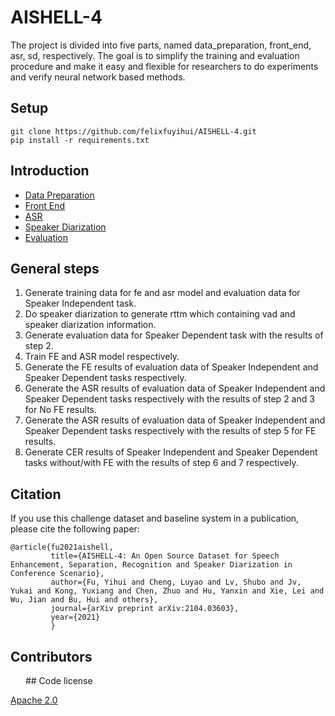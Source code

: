# AISHELL-4


The project is divided into five parts, named data_preparation, front_end, asr, sd, respectively. The goal is to simplify the training and evaluation procedure and make it easy and flexible for researchers to do experiments and verify neural network based methods.

## Setup

```shell
git clone https://github.com/felixfuyihui/AISHELL-4.git
pip install -r requirements.txt
```
## Introduction

* [Data Preparation](data_preparation/data_prep.md)
* [Front End](front_end/fe.md)
* [ASR](asr/asr.md)
* [Speaker Diarization](sd/sd.md)
* [Evaluation](eval/eval.md)

## General steps
1. Generate training data for fe and asr model and evaluation data for Speaker Independent task.
2. Do speaker diarization to generate rttm which containing vad and speaker diarization information.
3. Generate evaluation data for Speaker Dependent task with the results of step 2.
4. Train FE and ASR model respectively.
5. Generate the FE results of evaluation data of Speaker Independent and Speaker Dependent tasks respectively.
6. Generate the ASR results of evaluation data of Speaker Independent and Speaker Dependent tasks respectively with the results of step 2 and 3 for No FE results.
7. Generate the ASR results of evaluation data of Speaker Independent and Speaker Dependent tasks respectively with the results of step 5 for FE results.
8. Generate CER results of Speaker Independent and Speaker Dependent tasks without/with FE with the results of step 6 and 7 respectively.



## Citation
If you use this challenge dataset and baseline system in a publication, please cite the following paper:

    @article{fu2021aishell,
             title={AISHELL-4: An Open Source Dataset for Speech Enhancement, Separation, Recognition and Speaker Diarization in Conference Scenario},
             author={Fu, Yihui and Cheng, Luyao and Lv, Shubo and Jv, Yukai and Kong, Yuxiang and Chen, Zhuo and Hu, Yanxin and Xie, Lei and Wu, Jian and Bu, Hui and others},
             journal={arXiv preprint arXiv:2104.03603},
             year={2021}
             }
    
## Contributors

<img width="20" height="10" src="https://github.com/felixfuyihui/AISHELL-4/blob/master/fig_aslp.jpg"/>
## Code license 

[Apache 2.0](./LICENSE)
